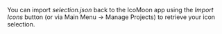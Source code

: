 You can import _selection.json_ back to the IcoMoon app using the _Import Icons_ button (or via Main Menu → Manage Projects) to retrieve your icon selection.
